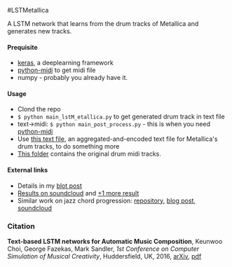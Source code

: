 #LSTMetallica

A LSTM network that learns from the drum tracks of Metallica and generates new tracks.

#### Prequisite
 * [keras](https://github.com/fchollet/keras), a deeplearning framework
 * [python-midi](https://github.com/vishnubob/python-midi) to get midi file
 * numpy - probably you already have it.

#### Usage
 * Clond the repo
 * `$ python main_lstM_etallica.py` to get generated drum track in text file
 * text->midi: `$ python main_post_process.py` - this is when you need [python-midi](https://github.com/vishnubob/python-midi)
 * Use [this text file](https://github.com/keunwoochoi/LSTMetallica/blob/master/metallica_drums_text.txt), an aggregated-and-encoded text file for Metallica's drum tracks, to do something more
 * [This folder](https://github.com/keunwoochoi/LSTMetallica/tree/master/Metallica_drums_midi) contains the original drum midi tracks.
 
#### External links
 * Details in my [blot post](https://keunwoochoi.wordpress.com/2016/02/23/lstmetallica/)
 * [Results on soundcloud](https://soundcloud.com/kchoi-research/sets/lstmetallica-drums) and [+1 more result](https://soundcloud.com/kchoi-research/00-24-100-bonus-for-score)
 * Similar work on jazz chord progression: [repository](https://github.com/keunwoochoi/lstm_real_book/blob/master/README.md), [blog post](https://keunwoochoi.wordpress.com/2016/02/19/lstm-realbook/), [soundcloud](https://soundcloud.com/kchoi-research/sets/lstm-realbook-1-5)

### Citation
**Text-based LSTM networks for Automatic Music Composition**, Keunwoo Choi, George Fazekas, Mark Sandler, *1st Conference on Computer Simulation of Musical Creativity*, Huddersfield, UK, 2016, [arXiv](https://arxiv.org/abs/1604.05358#), [pdf](https://arxiv.org/pdf/1604.05358v1)


